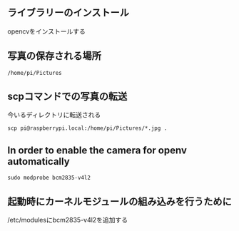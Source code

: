 ## ライブラリーのインストール
opencvをインストールする
## 写真の保存される場所
```shell
/home/pi/Pictures
```
## scpコマンドでの写真の転送
今いるディレクトリに転送される
```shell
scp pi@raspberrypi.local:/home/pi/Pictures/*.jpg .
```
## In order to enable the camera for openv automatically
```shell
sudo modprobe bcm2835-v4l2
```
## 起動時にカーネルモジュールの組み込みを行うために
/etc/modulesにbcm2835-v4l2を追加する
